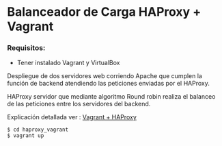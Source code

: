 ﻿# Balanceador de Carga HAProxy + Vagrant

### Requisitos: 
- Tener instalado Vagrant y VirtualBox


Despliegue de dos servidores web corriendo Apache que cumplen la función de backend atendiendo las peticiones enviadas por el HAProxy.

 HAProxy servidor que mediante algoritmo Round robin realiza el balanceo de las peticiones entre los servidores del backend.

Explicación detallada ver :  [Vagrant + HAProxy](https://www.juandavidgonzalez.com/2019/04/haproxy-vagrant.html)

```
$ cd haproxy_vagrant
$ vagrant up
```
